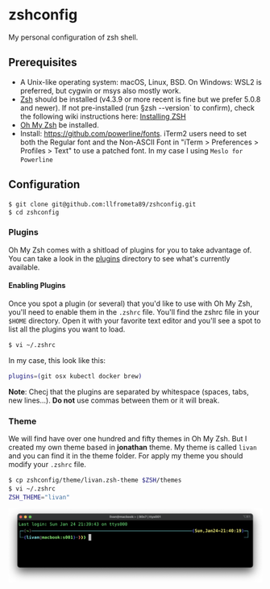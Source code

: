 # zshconfig
My personal configuration of zsh shell.

## Prerequisites
- A Unix-like operating system: macOS, Linux, BSD. On Windows: WSL2 is preferred, but cygwin or msys also mostly work.
- [Zsh](https://www.zsh.org/) should be installed (v4.3.9 or more recent is fine but we prefer 5.0.8 and newer). If not pre-installed (run §zsh --version` to confirm), check the following wiki instructions here: [Installing ZSH](https://github.com/ohmyzsh/ohmyzsh/wiki/Installing-ZSH)
- [Oh My Zsh](https://github.com/ohmyzsh/ohmyzsh) be installed.
- Install: https://github.com/powerline/fonts. iTerm2 users need to set both the Regular font and the Non-ASCII Font in "iTerm > Preferences > Profiles > Text" to use a patched font. In my case I using `Meslo for Powerline`

## Configuration

```bach
$ git clone git@github.com:llfrometa89/zshconfig.git
$ cd zshconfig
```

### Plugins
Oh My Zsh comes with a shitload of plugins for you to take advantage of. You can take a look in the [plugins](https://github.com/ohmyzsh/ohmyzsh/tree/master/plugins) directory to see what's currently available.

#### Enabling Plugins
Once you spot a plugin (or several) that you'd like to use with Oh My Zsh, you'll need to enable them in the `.zshrc` file. You'll find the zshrc file in your `$HOME` directory. Open it with your favorite text editor and you'll see a spot to list all the plugins you want to load.

```bash
$ vi ~/.zshrc
```
In my case, this look like this:

```bash
plugins=(git osx kubectl docker brew)
```
**Note**: Checj that the plugins are separated by whitespace (spaces, tabs, new lines...). **Do not** use commas between them or it will break.

### Theme
 We will find have over one hundred and fifty themes in Oh My Zsh. But I created my own theme based in **jonathan** theme. My theme is called `livan` and you can find it in the theme folder. For apply my theme you should modify your `.zshrc` file.
```bash
$ cp zshconfig/theme/livan.zsh-theme $ZSH/themes
$ vi ~/.zshrc
ZSH_THEME="livan"
```
![console image](images/console.png)


